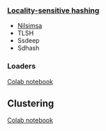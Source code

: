 ### [Locality-sensitive hashing](https://en.wikipedia.org/wiki/Locality-sensitive_hashing)
- [Nilsimsa](https://en.wikipedia.org/wiki/Nilsimsa_Hash)
- TLSH
- Ssdeep
- Sdhash

### Loaders
[Colab notebook](https://colab.research.google.com/drive/1AYFpG-BngYTowoRiSTrCXlSHTvk793x2?usp=sharing)

## Clustering
[Colab notebook](https://colab.research.google.com/drive/1paqIuWSY2-DBC1v49aBZh2PF2f90fzq-?usp=sharing)
